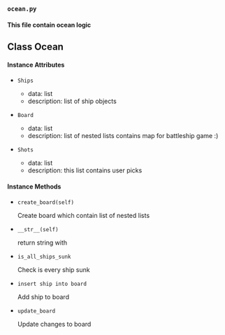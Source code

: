 ### `ocean.py`
#### This file contain ocean logic
## Class Ocean
#### Instance Attributes
* `Ships`
    * data: list
    * description: list of ship objects

* `Board`
    * data: list
    * description: list of nested lists contains map for battleship game :)

* `Shots`
    * data: list
    * description: this list contains user picks
    
#### Instance Methods
* `create_board(self)`
  
  Create board which contain list of nested lists
  
* `__str__(self)`

  return string with 

* `is_all_ships_sunk`

  Check is every ship sunk

* `insert ship into board`

  Add ship to board

* `update_board`
  
  Update changes to board
  
